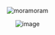 <div align="center">

![moramoram](https://user-images.githubusercontent.com/87457066/156883595-393de6a1-bced-4b9f-81c3-ae66a9fa32a5.svg)


![image](https://user-images.githubusercontent.com/87457066/156883463-98445a68-23ca-45e3-b437-29e3d4fb5048.svg)

<br /><br /><br /><br />
</div>

<!--

**Here are some ideas to get you started:**

🙋‍♀️ A short introduction - what is your organization all about?
🌈 Contribution guidelines - how can the community get involved?
👩‍💻 Useful resources - where can the community find your docs? Is there anything else the community should know?
🍿 Fun facts - what does your team eat for breakfast?
🧙 Remember, you can do mighty things with the power of [Markdown](https://docs.github.com/github/writing-on-github/getting-started-with-writing-and-formatting-on-github/basic-writing-and-formatting-syntax)
-->
